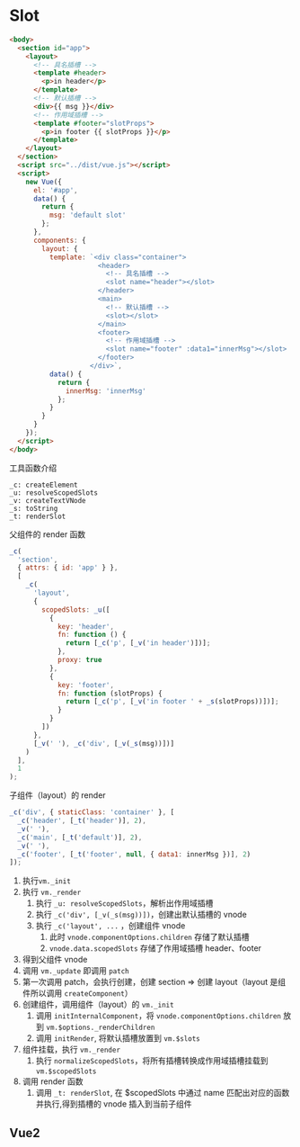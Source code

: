 # Slot

```html
<body>
  <section id="app">
    <layout>
      <!-- 具名插槽 -->
      <template #header>
        <p>in header</p>
      </template>
      <!-- 默认插槽 -->
      <div>{{ msg }}</div>
      <!-- 作用域插槽 -->
      <template #footer="slotProps">
        <p>in footer {{ slotProps }}</p>
      </template>
    </layout>
  </section>
  <script src="../dist/vue.js"></script>
  <script>
    new Vue({
      el: '#app',
      data() {
        return {
          msg: 'default slot'
        };
      },
      components: {
        layout: {
          template: `<div class="container">
                      <header>
                        <!-- 具名插槽 -->
                        <slot name="header"></slot>
                      </header>
                      <main>
                        <!-- 默认插槽 -->
                        <slot></slot>
                      </main>
                      <footer>
                        <!-- 作用域插槽 -->
                        <slot name="footer" :data1="innerMsg"></slot>
                      </footer>
                    </div>`,
          data() {
            return {
              innerMsg: 'innerMsg'
            };
          }
        }
      }
    });
  </script>
</body>
```

工具函数介绍

```
_c: createElement
_u: resolveScopedSlots
_v: createTextVNode
_s: toString
_t: renderSlot
```

父组件的 render 函数

```javascript
_c(
  'section',
  { attrs: { id: 'app' } },
  [
    _c(
      'layout',
      {
        scopedSlots: _u([
          {
            key: 'header',
            fn: function () {
              return [_c('p', [_v('in header')])];
            },
            proxy: true
          },
          {
            key: 'footer',
            fn: function (slotProps) {
              return [_c('p', [_v('in footer ' + _s(slotProps))])];
            }
          }
        ])
      },
      [_v(' '), _c('div', [_v(_s(msg))])]
    )
  ],
  1
);
```

子组件（layout）的 render

```js
_c('div', { staticClass: 'container' }, [
  _c('header', [_t('header')], 2),
  _v(' '),
  _c('main', [_t('default')], 2),
  _v(' '),
  _c('footer', [_t('footer', null, { data1: innerMsg })], 2)
]);
```

1. 执行`vm._init`
2. 执行 `vm._render`
   1. 执行 `_u: resolveScopedSlots`，解析出作用域插槽
   2. 执行 `_c('div', [_v(_s(msg))])`，创建出默认插槽的 vnode
   3. 执行 `_c('layout', ...` ，创建组件 vnode
      1. 此时 `vnode.componentOptions.children` 存储了默认插槽
      2. `vnode.data.scopedSlots` 存储了作用域插槽 header、footer
3. 得到父组件 vnode
4. 调用 `vm._update` 即调用 `patch`
5. 第一次调用 patch，会执行创建，创建 section => 创建 layout（layout 是组件所以调用 `createComponent`）
6. 创建组件，调用组件（layout）的 `vm._init`
   1. 调用 `initInternalComponent`，将 `vnode.componentOptions.children` 放到 `vm.$options._renderChildren`
   2. 调用 `initRender`, 将默认插槽放置到 `vm.$slots`
7. 组件挂载，执行 `vm._render`
   1. 执行 `normalizeScopedSlots`，将所有插槽转换成作用域插槽挂载到 `vm.$scopedSlots`
8. 调用 render 函数
   1. 调用 `_t: renderSlot`, 在 $scopedSlots 中通过 name 匹配出对应的函数并执行,得到插槽的 vnode 插入到当前子组件

## Vue2
